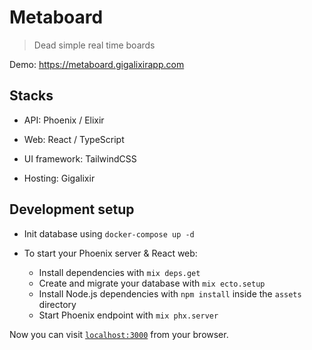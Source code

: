 # Metaboard

> Dead simple real time boards


Demo: https://metaboard.gigalixirapp.com


## Stacks

- API: Phoenix / Elixir

- Web: React / TypeScript

- UI framework: TailwindCSS

- Hosting: Gigalixir


## Development setup

- Init database using `docker-compose up -d`

- To start your Phoenix server & React web:

  * Install dependencies with `mix deps.get`
  * Create and migrate your database with `mix ecto.setup`
  * Install Node.js dependencies with `npm install` inside the `assets` directory
  * Start Phoenix endpoint with `mix phx.server`

Now you can visit [`localhost:3000`](http://localhost:3000) from your browser.
